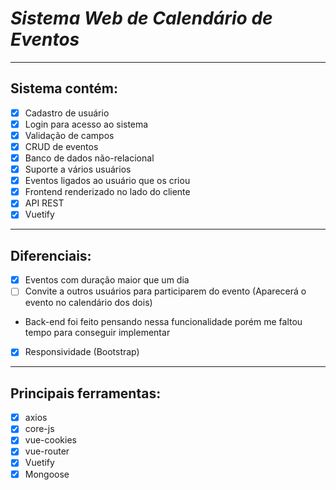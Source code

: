 # *Sistema Web de Calendário de Eventos*

---

## Sistema contém:

- [x]  Cadastro de usuário
- [x]  Login para acesso ao sistema
- [x]  Validação de campos
- [x]  CRUD de eventos
- [x]  Banco de dados não-relacional
- [x]  Suporte a vários usuários
- [x]  Eventos ligados ao usuário que os criou
- [x]  Frontend renderizado no lado do cliente
- [x]  API REST
- [x]  Vuetify

---

## Diferenciais:

- [x]  Eventos com duração maior que um dia
- [ ]  Convite a outros usuários para participarem do evento (Aparecerá o evento no calendário dos dois)
 - Back-end foi feito pensando nessa funcionalidade porém me faltou tempo para conseguir implementar 
- [x]  Responsividade (Bootstrap)

---

## Principais ferramentas:

- [x]  axios
- [x]  core-js
- [x]  vue-cookies
- [x]  vue-router
- [x]  Vuetify
- [x]  Mongoose